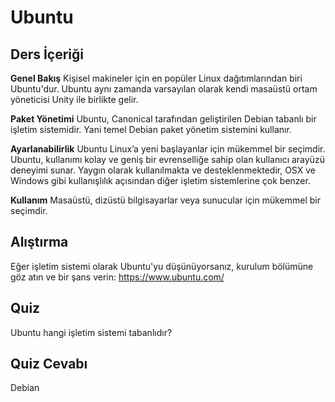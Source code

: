 # Ubuntu

## Ders İçeriği

<b>Genel Bakış</b>
Kişisel makineler için en popüler Linux dağıtımlarından biri Ubuntu'dur. Ubuntu aynı zamanda varsayılan olarak kendi masaüstü ortam yöneticisi Unity ile birlikte gelir. 

<b>Paket Yönetimi</b>
Ubuntu, Canonical tarafından geliştirilen Debian tabanlı bir işletim sistemidir. Yani temel Debian paket yönetim sistemini kullanır.

<b>Ayarlanabilirlik</b>
Ubuntu Linux’a yeni başlayanlar için mükemmel bir seçimdir.  Ubuntu, kullanımı kolay ve geniş bir evrenselliğe sahip olan kullanıcı arayüzü deneyimi sunar. Yaygın olarak kullanılmakta ve desteklenmektedir, OSX ve Windows gibi kullanışlılık açısından diğer işletim sistemlerine çok benzer.

<b>Kullanım</b>
Masaüstü, dizüstü bilgisayarlar veya sunucular için mükemmel bir seçimdir.


## Alıştırma

Eğer işletim sistemi olarak Ubuntu'yu düşünüyorsanız, kurulum bölümüne göz atın ve bir şans verin: <a href='https://www.ubuntu.com/'>https://www.ubuntu.com/</a>

## Quiz

Ubuntu hangi işletim sistemi tabanlıdır?

## Quiz Cevabı

Debian
